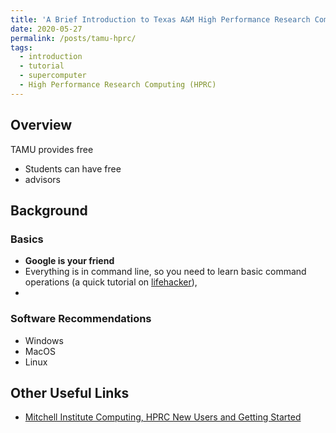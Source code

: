 ```yaml
---
title: 'A Brief Introduction to Texas A&M High Performance Research Computing (TAMU-HPRC)'
date: 2020-05-27
permalink: /posts/tamu-hprc/
tags:
  - introduction
  - tutorial
  - supercomputer
  - High Performance Research Computing (HPRC)
---
```



## Overview
TAMU provides free 
- Students can have free 
- advisors

## Background
### Basics
- **Google is your friend**
- Everything is in command line, so you need to learn basic command operations (a quick tutorial on [lifehacker](https://lifehacker.com/a-command-line-primer-for-beginners-5633909)), 
- 

### Software Recommendations
- Windows
- MacOS
- Linux 


## Other Useful Links
- [ Mitchell Institute Computing, HPRC New Users and Getting Started](http://mitchcomp.physics.tamu.edu/newuserguide/hprcnewuserguide.shtml)